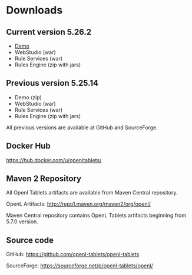 # Downloads

## Current version 5.26.2

- [Demo](https://github.com/openl-tablets/openl-tablets/releases/download/5.26.2/openl-tablets-demo-5.26.2.zip)
- WebStudio (war)
- Rule Services (war)
- Rules Engine (zip with jars)

## Previous version 5.25.14

- Demo (zip)
- WebStudio (war)
- Rule Services (war)
- Rules Engine (zip with jars)

All previous versions are available at GitHub and SourceForge.

## Docker Hub

https://hub.docker.com/u/openltablets/

## Maven 2 Repository

All Openl Tablets artifacts are available from Maven Central repository.

OpenL Artifacts: http://repo1.maven.org/maven2/org/openl/

Maven Central repository contains OpenL Tablets artifacts beginning from 5.7.0 version.

## Source code

GitHub: https://github.com/openl-tablets/openl-tablets

SourceForge: https://sourceforge.net/p/openl-tablets/openl/
